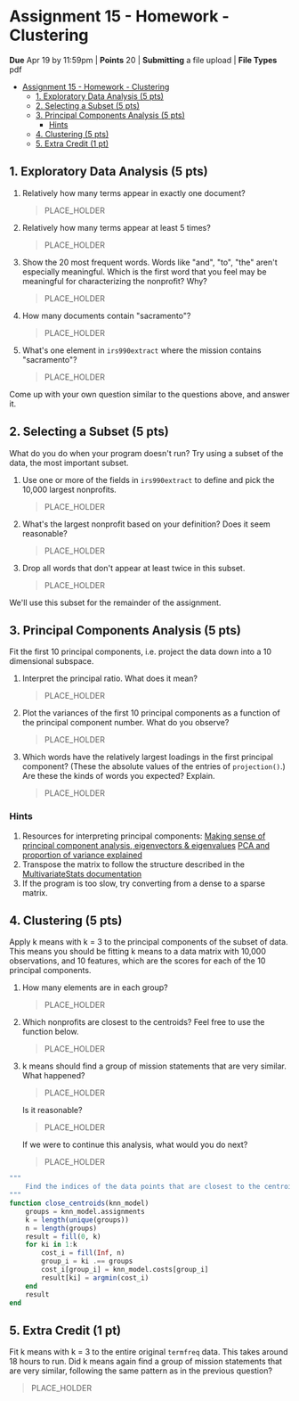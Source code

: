 # Assignment 15 - Homework - Clustering

**Due** Apr 19 by 11:59pm | **Points** 20 | **Submitting** a file upload | **File Types** pdf

- [Assignment 15 - Homework - Clustering](#assignment-15---homework---clustering)
  - [1. Exploratory Data Analysis (5 pts)](#1-exploratory-data-analysis-5-pts)
  - [2. Selecting a Subset (5 pts)](#2-selecting-a-subset-5-pts)
  - [3. Principal Components Analysis (5 pts)](#3-principal-components-analysis-5-pts)
    - [Hints](#hints)
  - [4. Clustering (5 pts)](#4-clustering-5-pts)
  - [5. Extra Credit (1 pt)](#5-extra-credit-1-pt)

## 1. Exploratory Data Analysis (5 pts)

1. Relatively how many terms appear in exactly one document?
   > PLACE_HOLDER
2. Relatively how many terms appear at least 5 times?
   > PLACE_HOLDER
3. Show the 20 most frequent words.
   Words like "and", "to", "the" aren't especially meaningful.
   Which is the first word that you feel may be meaningful for characterizing the nonprofit?
   Why?
   > PLACE_HOLDER
4. How many documents contain "sacramento"?
   > PLACE_HOLDER
5. What's one element in `irs990extract` where the mission contains "sacramento"?
   > PLACE_HOLDER

Come up with your own question similar to the questions above, and answer it.

## 2. Selecting a Subset (5 pts)

What do you do when your program doesn't run?
Try using a subset of the data, the most important subset.

1. Use one or more of the fields in `irs990extract` to define and pick the 10,000 largest nonprofits.
   > PLACE_HOLDER
2. What's the largest nonprofit based on your definition? Does it seem reasonable?
   > PLACE_HOLDER
3. Drop all words that don't appear at least twice in this subset.
   > PLACE_HOLDER

We'll use this subset for the remainder of the assignment.

## 3. Principal Components Analysis (5 pts)

Fit the first 10 principal components, i.e. project the data down into a 10 dimensional subspace.

1. Interpret the principal ratio.
   What does it mean?
   > PLACE_HOLDER
2. Plot the variances of the first 10 principal components as a function of the principal component number.
   What do you observe?
   > PLACE_HOLDER
3. Which words have the relatively largest loadings in the first principal component?
   (These the absolute values of the entries of `projection()`.)
   Are these the kinds of words you expected?
   Explain.
   > PLACE_HOLDER

### Hints

1. Resources for interpreting principal components: [Making sense of principal component analysis, eigenvectors & eigenvalues](https://stats.stackexchange.com/q/2691/103118) [PCA and proportion of variance explained](https://stats.stackexchange.com/q/22569/103118)
1. Transpose the matrix to follow the structure described in the [MultivariateStats documentation](https://multivariatestatsjl.readthedocs.io/en/stable/pca.html#fit)
1. If the program is too slow, try converting from a dense to a sparse matrix.

## 4. Clustering (5 pts)

Apply k means with k = 3 to the principal components of the subset of data.
This means you should be fitting k means to a data matrix with 10,000 observations, and 10 features, which are the scores for each of the 10 principal components.

1. How many elements are in each group?

   > PLACE_HOLDER

2. Which nonprofits are closest to the centroids?
   Feel free to use the function below.

   > PLACE_HOLDER

3. k means should find a group of mission statements that are very similar.
   What happened?

   > PLACE_HOLDER

   Is it reasonable?

   > PLACE_HOLDER

   If we were to continue this analysis, what would you do next?

   > PLACE_HOLDER

```julia
"""
    Find the indices of the data points that are closest to the centroids defined by the kmeans clustering.
"""
function close_centroids(knn_model)
    groups = knn_model.assignments
    k = length(unique(groups))
    n = length(groups)
    result = fill(0, k)
    for ki in 1:k
        cost_i = fill(Inf, n)
        group_i = ki .== groups
        cost_i[group_i] = knn_model.costs[group_i]
        result[ki] = argmin(cost_i)
    end
    result
end
```

## 5. Extra Credit (1 pt)

Fit k means with k = 3 to the entire original `termfreq` data.
This takes around 18 hours to run.
Did k means again find a group of mission statements that are very similar, following the same pattern as in the previous question?

> PLACE_HOLDER
